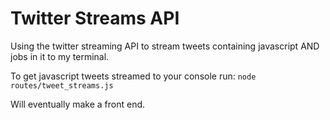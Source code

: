 # Twitter Streams API

Using the twitter streaming API to stream tweets containing javascript AND jobs in it to my terminal. 

To get javascript tweets streamed to your console run:
```node routes/tweet_streams.js```

Will eventually make a front end.
